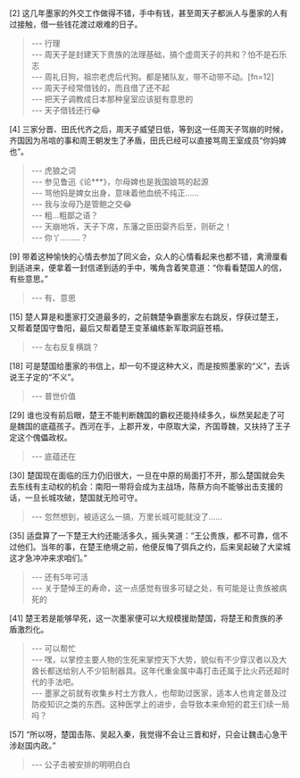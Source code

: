
[2] 这几年墨家的外交工作做得不错，手中有钱，甚至周天子都派人与墨家的人有过接触，借一些钱花渡过艰难的日子。
>--- 行理<br>
>--- 周天子是封建天下贵族的法理基础，搞个虚周天子的共和？怕不是石乐志<br>
>--- 周礼日狗，祖宗老虎后代狗。都是猪队友，带不动带不动。[fn=12]<br>
>--- 周天子经常借钱的，而且借了还不起<br>
>--- 把天子调教成日本那种皇室应该挺有意思的<br>
>--- 天子借钱还行😂<br>

[4] 三家分晋、田氏代齐之后，周天子威望日低，等到这一任周天子驾崩的时候，齐国因为吊唁的事和周王朝发生了矛盾，田氏已经可以直接骂周王室成员“你妈婢也”。
>--- 虎狼之词<br>
>--- 参见鲁迅《论***》，尔母婢也是我国娘骂的起源<br>
>--- 骂他妈是婢女出身，意味着他血统不纯正……<br>
>--- 我与汝母乃是管鲍之交😂<br>
>--- 粗...粗鄙之语？<br>
>--- 天崩地坼，天子下席，东藩之臣田婴齐后至，则斫之！<br>
>--- 你丫………？<br>

[9] 带着这种愉快的心情去参加了同义会，众人的心情看起来也都不错，禽滑厘看到适进来，便拿着一封信递到适的手中，嘴角含着笑意道：“你看看楚国人的信，有些意思。”
>--- 有、意思<br>

[15] 楚人算是和墨家打交道最多的，之前魏楚争霸墨家左右跳反，俘获过楚王，又帮着楚国守鲁阳，最后又帮着楚王变革编练新军取洞庭苍梧。
>--- 左右反复横跳？<br>

[18] 可是楚国给墨家的书信上，却一句不提这种大义，而是按照墨家的“义”，去诉说王子定的“不义”。
>--- 普世价值<br>

[29] 谁也没有前后眼，楚王不能判断魏国的霸权还能持续多久，纵然吴起走了可是魏国的底蕴孩子。西河在手，上郡开发，中原取大梁，齐国尊魏，又扶持了王子定这个傀儡政权。
>--- 底蕴还在<br>

[30] 楚国现在面临的压力仍旧很大，一旦在中原的局面打不开，那么楚国就会失去东线有主动权的机会：南阳一带将会成为主战场，陈蔡方向不能够出击支援的话，一旦长城攻破，楚国就无险可守。
>--- 忽然想到，被适这么一搞，万里长城可能就没了……<br>

[35] 适盘算了一下楚王大约还能活多久，摇头笑道：”王公贵族，都不可靠，信不过他们。当年的事，在楚王绝境之前，他便反悔了弭兵之约，后来吴起破了大梁城这才急冲冲来求咱们。”
>--- 还有5年可活<br>
>--- 关于楚悼王的寿命，这一点感觉有很多可疑之处，有可能是让贵族被病死的<br>

[41] 楚王若是能够早死，这一次墨家便可以大规模援助楚国，将楚王和贵族的矛盾激烈化。
>--- 可以帮忙<br>
>--- 嘿，以掌控主要人物的生死来掌控天下大势，貌似有不少穿汉者以及大酋长都送给别人不少铅制器具。这年代重金属中毒打击还属于比火药还超时代的手法吧。<br>
>--- 墨家之前就有收集乡村土方救人，也帮助过医家，适本人也肯定普及过防疫知识之类的东西。这种医学上的进步，会导致本来命短的君王们续一局吗？<br>

[57] “所以呀，楚国击陈、吴起入秦，我觉得不会让三晋和好，只会让魏击心急干涉赵国内政。”
>--- 公子击被安排的明明白白<br>
